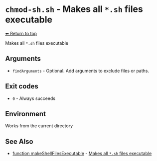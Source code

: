 
# `chmod-sh.sh` - Makes all `*.sh` files executable

[⬅ Return to top](index.md)

Makes all `*.sh` files executable

## Arguments

- `findArguments` - Optional. Add arguments to exclude files or paths.

## Exit codes

- `0` - Always succeeds

## Environment

Works from the current directory

## See Also

- [function makeShellFilesExecutable](./docs//tools/os.md) - [Makes all `*.sh` files executable](https://github.com/zesk/build/blob/main/bin/build/tools/os.sh#L233)
